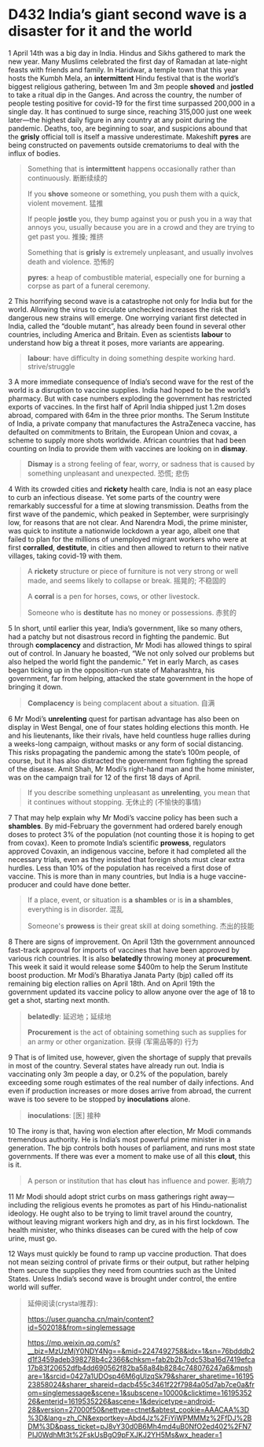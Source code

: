 # D432 India’s giant second wave is a disaster for it and the world
1 April 14th was a big day in India. Hindus and Sikhs gathered to mark the new year. Many Muslims celebrated the first day of Ramadan at late-night feasts with friends and family. In Haridwar, a temple town that this year hosts the Kumbh Mela, an **intermittent** Hindu festival that is the world’s biggest religious gathering, between 1m and 3m people **shoved** and **jostled** to take a ritual dip in the Ganges. And across the country, the number of people testing positive for covid-19 for the first time surpassed 200,000 in a single day. It has continued to surge since, reaching 315,000 just one week later—the highest daily figure in any country at any point during the pandemic. Deaths, too, are beginning to soar, and suspicions abound that the **grisly** official toll is itself a massive underestimate. Makeshift **pyres** are being constructed on pavements outside crematoriums to deal with the influx of bodies.

> Something that is **intermittent** happens occasionally rather than continuously. 断断续续的
>
> If you **shove** someone or something, you push them with a quick, violent movement. 猛推
>
> If people **jostle** you, they bump against you or push you in a way that annoys you, usually because you are in a crowd and they are trying to get past you. 推搡; 推挤
>
> Something that is **grisly** is extremely unpleasant, and usually involves death and violence. 恐怖的
>
> **pyres**: a heap of combustible material, especially one for burning a corpse as part of a funeral ceremony.
>


2 This horrifying second wave is a catastrophe not only for India but for the world. Allowing the virus to circulate unchecked increases the risk that dangerous new strains will emerge. One worrying variant first detected in India, called the “double mutant”, has already been found in several other countries, including America and Britain. Even as scientists **labour** to understand how big a threat it poses, more variants are appearing.

> **labour**: have difficulty in doing something despite working hard.  strive/struggle
>


3 A more immediate consequence of India’s second wave for the rest of the world is a disruption to vaccine supplies. India had hoped to be the world’s pharmacy. But with case numbers exploding the government has restricted exports of vaccines. In the first half of April India shipped just 1.2m doses abroad, compared with 64m in the three prior months. The Serum Institute of India, a private company that manufactures the AstraZeneca vaccine, has defaulted on commitments to Britain, the European Union and covax, a scheme to supply more shots worldwide. African countries that had been counting on India to provide them with vaccines are looking on in **dismay**.

> **Dismay** is a strong feeling of fear, worry, or sadness that is caused by something unpleasant and unexpected. 恐慌; 悲伤
>


4 With its crowded cities and **rickety** health care, India is not an easy place to curb an infectious disease. Yet some parts of the country were remarkably successful for a time at slowing transmission. Deaths from the first wave of the pandemic, which peaked in September, were surprisingly low, for reasons that are not clear. And Narendra Modi, the prime minister, was quick to institute a nationwide lockdown a year ago, albeit one that failed to plan for the millions of unemployed migrant workers who were at first **corralled**, **destitute**, in cities and then allowed to return to their native villages, taking covid-19 with them.

> A **rickety** structure or piece of furniture is not very strong or well made, and seems likely to collapse or break. 摇晃的; 不稳固的
>
> A **corral** is a pen for horses, cows, or other livestock.
>
> Someone who is **destitute** has no money or possessions. 赤贫的
>


5 In short, until earlier this year, India’s government, like so many others, had a patchy but not disastrous record in fighting the pandemic. But through **complacency** and distraction, Mr Modi has allowed things to spiral out of control. In January he boasted, “We not only solved our problems but also helped the world fight the pandemic.” Yet in early March, as cases began ticking up in the opposition-run state of Maharashtra, his government, far from helping, attacked the state government in the hope of bringing it down.

> **Complacency** is being complacent about a situation. 自满
>


6 Mr Modi’s **unrelenting** quest for partisan advantage has also been on display in West Bengal, one of four states holding elections this month. He and his lieutenants, like their rivals, have held countless huge rallies during a weeks-long campaign, without masks or any form of social distancing. This risks propagating the pandemic among the state’s 100m people, of course, but it has also distracted the government from fighting the spread of the disease. Amit Shah, Mr Modi’s right-hand man and the home minister, was on the campaign trail for 12 of the first 18 days of April.

> If you describe something unpleasant as **unrelenting**, you mean that it continues without stopping. 无休止的 (不愉快的事情)
>


7 That may help explain why Mr Modi’s vaccine policy has been such a **shambles**. By mid-February the government had ordered barely enough doses to protect 3% of the population (not counting those it is hoping to get from covax). Keen to promote India’s scientific **prowess**, regulators approved Covaxin, an indigenous vaccine, before it had completed all the necessary trials, even as they insisted that foreign shots must clear extra hurdles. Less than 10% of the population has received a first dose of vaccine. This is more than in many countries, but India is a huge vaccine-producer and could have done better.

> If a place, event, or situation is **a** **shambles** or is **in a shambles**, everything is in disorder. 混乱
>
> Someone's **prowess** is their great skill at doing something. 杰出的技能
>


8 There are signs of improvement. On April 13th the government announced fast-track approval for imports of vaccines that have been approved by various rich countries. It is also **belatedly** throwing money at **procurement**. This week it said it would release some $400m to help the Serum Institute boost production. Mr Modi’s Bharatiya Janata Party (bjp) called off its remaining big election rallies on April 18th. And on April 19th the government updated its vaccine policy to allow anyone over the age of 18 to get a shot, starting next month.

> **belatedly**: 延迟地；延续地
>
> **Procurement** is the act of obtaining something such as supplies for an army or other organization. 获得 (军需品等的) 行为
>


9 That is of limited use, however, given the shortage of supply that prevails in most of the country. Several states have already run out. India is vaccinating only 3m people a day, or 0.2% of the population, barely exceeding some rough estimates of the real number of daily infections. And even if production increases or more doses arrive from abroad, the current wave is too severe to be stopped by **inoculations** alone.

> **inoculations**: [医] 接种
>


10 The irony is that, having won election after election, Mr Modi commands tremendous authority. He is India’s most powerful prime minister in a generation. The bjp controls both houses of parliament, and runs most state governments. If there was ever a moment to make use of all this **clout**, this is it.

> A person or institution that has **clout** has influence and power. 影响力
>


11 Mr Modi should adopt strict curbs on mass gatherings right away—including the religious events he promotes as part of his Hindu-nationalist ideology. He ought also to be trying to limit travel around the country, without leaving migrant workers high and dry, as in his first lockdown. The health minister, who thinks diseases can be cured with the help of cow urine, must go.

12 Ways must quickly be found to ramp up vaccine production. That does not mean seizing control of private firms or their output, but rather helping them secure the supplies they need from countries such as the United States. Unless India’s second wave is brought under control, the entire world will suffer.

> 延伸阅读(crystal推荐):
>
> https://user.guancha.cn/main/content?id=502018&from=singlemessage
>
> https://mp.weixin.qq.com/s?__biz=MzUzMjY0NDY4Ng==&mid=2247492758&idx=1&sn=76bdddb2d1f3459adeb398278b4c2366&chksm=fab2b2b7cdc53ba16d7419efca17b83f20652dfb4dd690562f82ba58a84b8284c748076247a6&mpshare=1&srcid=0427a1UDOsp46M6gUlzqSk79&sharer_sharetime=1619523858024&sharer_shareid=dacb455c3461f22f7984a05d7ab7ce0a&from=singlemessage&scene=1&subscene=10000&clicktime=1619535226&enterid=1619535226&ascene=1&devicetype=android-28&version=27000f50&nettype=ctnet&abtest_cookie=AAACAA%3D%3D&lang=zh_CN&exportkey=Abd4Jz%2FiYiWPMMMz%2FfDJ%2BDM%3D&pass_ticket=pJ8vY30d0B6Mh4md4uB0NfO2ed402%2FN7PIJ0WdhMt3t%2FskUsBgO9pFXJKJ2YH5Ms&wx_header=1
>

